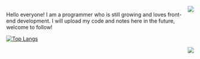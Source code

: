 

<img align="right" src="https://count.getloli.com/get/@:xphn95?theme=rule34">

Hello everyone! I am a programmer who is still growing and loves front-end development. I will upload my code and notes here in the future, welcome to follow! 

[![Top Langs](https://github-readme-stats.vercel.app/api/top-langs/?username=xphn95)](https://github.com/anuraghazra/github-readme-stats)

<img align="right" src="https://github-readme-stats.vercel.app/api?username=xphn95&show_icons=true&theme=dracula"/>

